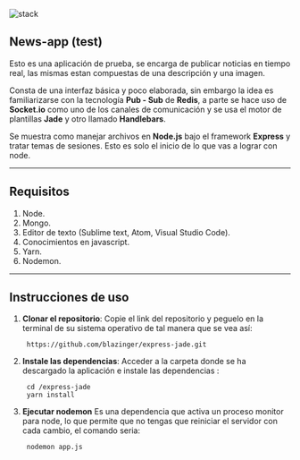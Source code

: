![stack](https://i.ibb.co/jzw9v8s/node.png)

## News-app (test)

Esto es una aplicación de prueba, se encarga de publicar noticias en tiempo real, las mismas estan compuestas de una descripción y una imagen.
 
Consta de una interfaz básica y poco elaborada, sin embargo la idea es familiarizarse con la tecnología **Pub - Sub** de **Redis**, a parte se hace uso de **Socket.io** como uno de los canales de comunicación y se usa el motor de plantillas **Jade** y otro llamado **Handlebars**.

Se muestra como manejar archivos en **Node.js** bajo el framework **Express** y tratar temas de sesiones. Esto es solo el inicio de lo que vas a lograr con node.

----
## Requisitos
1. Node.
2. Mongo.
3. Editor de texto (Sublime text, Atom, Visual Studio Code).
4. Conocimientos en javascript.
5. Yarn.
6. Nodemon.

----
## Instrucciones de uso

1. **Clonar el repositorio**: Copie el link del repositorio y peguelo en la terminal de su sistema operativo de tal manera que se vea así:

        https://github.com/blazinger/express-jade.git

2. **Instale las dependencias**: Acceder a la carpeta donde se ha descargado la aplicación e instale las dependencias :

        cd /express-jade
        yarn install

3. **Ejecutar nodemon** Es una dependencia que activa un proceso monitor para node, lo que permite que no tengas que reiniciar el servidor con cada cambio, el comando seria:

        nodemon app.js